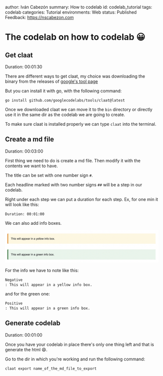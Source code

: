 author: Iván Cabezón
summary: How to codelab
id: codelab_tutorial
tags: codelab
categories: Tutorial
environments: Web
status: Published
Feedback: https://nscabezon.com

# The codelab on how to codelab 😀

## Get claat

Duration: 00:01:30

There are different ways to get claat, my choice was downloading the binary from the releases of [google's tool page](https://github.com/googlecodelabs/tools)

But you can install it with go, with the following command:

```
go install github.com/googlecodelabs/tools/claat@latest
```

Once we downloaded claat we can move it to the `bin` directory or directly use it in the same dir as the codelab we are going to create.

To make sure claat is installed properly we can type `claat` into the terminal.


## Create a md file

Duration: 00:03:00

First thing we need to do is create a md file. Then modify it with the contents we want to have.

The title can be set with one number sign `#`.

Each headline marked with two number signs `##` will be a step in our codelab.

Right under each step we can put a duration for each step. Ex, for one min it will look like this:

```
Duration: 00:01:00
```

We can also add info boxes.

![Info boxes](./img/info_boxes.png)

For the info we have to note like this:

```
Negative
: This will appear in a yellow info box.
```

and for the green one:

```
Positive
: This will appear in a green info box.
```


## Generate codelab

Duration: 00:01:00

Once you have your codelab in place there's only one thing left and that is generate the html 😄.

Go to the dir in which you're working and run the following command:

```
claat export name_of_the_md_file_to_export
```